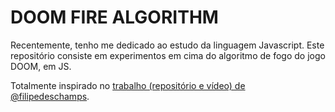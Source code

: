# DOOM FIRE ALGORITHM

Recentemente, tenho me dedicado ao estudo da linguagem Javascript. Este repositório consiste em experimentos em cima do algoritmo de fogo do jogo DOOM, em JS.

Totalmente inspirado no [trabalho (repositório e vídeo) de @filipedeschamps](https://github.com/filipedeschamps/doom-fire-algorithm).
